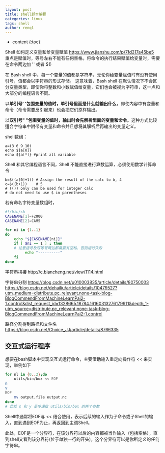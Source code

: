 ```yaml
---
layout: post
title: shell脚本编程
categories: linux
tags: shell
author: renql
---
```


* content
{:toc}

Shell 如何定义变量和给变量赋值 https://www.jianshu.com/p/7fd317a45be5   
重点是赋值时，等号左右不能有任何空格。将命令的执行结果赋值给变量时，需要在命令两边加 '' 或者 $()

在 Bash shell 中，每一个变量的值都是字符串，无论你给变量赋值时有没有使用引号，值都会以字符串的形式存储。 这意味着，Bash shell 在默认情况下不会区分变量类型，即使你将整数和小数赋值给变量，它们也会被视为字符串，这一点和大部分的编程语言不同。

以**单引号' '包围变量的值时，单引号里面是什么就输出什么**，即使内容中有变量和命令（命令需要反引起来）也会把它们原样输出。

以**双引号" "包围变量的值时，输出时会先解析里面的变量和命令**。这种方式比较适合字符串中附带有变量和命令并且想将其解析后再输出的变量定义。

shell数组：  
```shell
a=(3 6 9 10)
echo ${a[0]}
echo ${a[*]} #print all variable
```

Shell 和其它编程语言不同，Shell 不能直接进行算数运算，必须使用数学计算命令  
```shell
b=$((a[0]+1)) # Assign the result of the calc to b, 4
c=$((b+1))    # 5
# (()) only can be used for integer calc
# do not need to use $ in parentheses
```

若有命名字符变量数组时，    
```bash
#!/bin/sh
CASENAME[1]=F2000
CASENAME[2]=CAM5

for ni in {1..1}
do
	echo "${CASENAME[ni]}"
	if [ $ni == 1 ] ; then  
	# 注意括号及双等号两边都需要有空格，否则运行失败
		 echo "----------"
	fi
done
```

字符串拼接 http://c.biancheng.net/view/1114.html

字符串分割 https://blog.csdn.net/u010003835/article/details/80750003  
https://blog.csdn.net/dehailiu/article/details/10479527?utm_medium=distribute.pc_relevant.none-task-blog-BlogCommendFromMachineLearnPai2-1.control&dist_request_id=1328665.18784.16160313276179911&depth_1-utm_source=distribute.pc_relevant.none-task-blog-BlogCommendFromMachineLearnPai2-1.control

路径分割得到路径和文件名 https://blog.csdn.net/Choice_JJ/article/details/8766335

## 交互式运行程序
想要在bash脚本中实现交互式运行命令，主要借助输入重定向操作符 << 来实现，举例如下
```bash
for nl in {0..2};do
	utils/bin/box << EOF
n
y
EOF
	mv output.file output.nc
done
# 此处 n 和 y 是传递给 utils/bin/box 的两个参数
```
Shell中通常将EOF与 << 结合使用，表示后续的输入作为子命令或子Shell的输入，直到遇到EOF为止，再返回到主调Shell。

此处，EOF是一个分界符，在该分界符以后的内容都被当作输入（包括空格），直到shell又看到该分界符(位于单独一行的开头)。这个分界符可以是你所定义的任何字符串。

